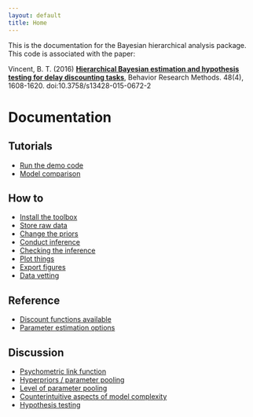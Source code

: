 ```yaml
---
layout: default
title: Home
---
```


This is the documentation for the Bayesian hierarchical analysis package. This code is associated with the paper:

Vincent, B. T. (2016) **[Hierarchical Bayesian estimation and hypothesis testing for delay discounting tasks](http://link.springer.com/article/10.3758%2Fs13428-015-0672-2)**, Behavior Research Methods. 48(4), 1608-1620. doi:10.3758/s13428-015-0672-2

# Documentation

## Tutorials
- [Run the demo code](tutorial/run_demo_code)
- [Model comparison](tutorial/model_comparison)

## How to
- [Install the toolbox](howto/install.md)
- [Store raw data](howto/store_raw_data.md)
- [Change the priors](howto/change_priors.md)
- [Conduct inference](howto/conduct_inference.md)
- [Checking the inference](howto/check_inference.md)
- [Plot things](howto/plot_things.md)
- [Export figures](howto/export_figures.md)
- [Data vetting](howto/data_vetting.md)

## Reference
- [Discount functions available](ref/discount_functions.md)
- [Parameter estimation options](ref/param_estimation_options.md)

## Discussion
- [Psychometric link function](discussion/psychometric_link_function.md)
- [Hyperpriors / parameter pooling](discussion/hyperpriors.md)
- [Level of parameter pooling](discussion/level_of_pooling.md)
- [Counterintuitive aspects of model complexity](discussion/pooling_and_complexity.md)
- [Hypothesis testing](discussion/hypothesis_testing.md)

